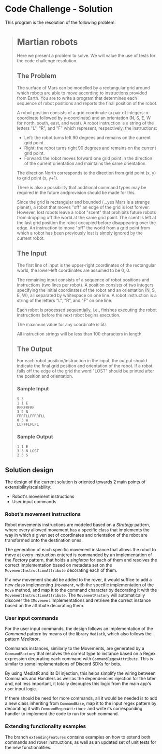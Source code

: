 # Code Challenge - Solution

This program is the resolution of the following problem:

> # Martian robots
> Here we present a problem to solve. We will value the use of tests for the code challenge resolution.
> ## The Problem
> The surface of Mars can be modelled by a rectangular grid around which robots are able to move according to instructions provided from Earth. You are to write a program that determines each sequence of robot positions and reports the final position of the robot.
> 
> A robot position consists of a grid coordinate (a pair of integers: x-coordinate followed by y-coordinate) and an orientation (N, S, E, W for north, south, east, and west). A robot instruction is a string of the letters "L", "R", and "F" which represent, respectively, the instructions:
> *   Left: the robot turns left 90 degrees and remains on the current grid point.
> *   Right: the robot turns right 90 degrees and remains on the current grid point.
> *   Forward: the robot moves forward one grid point in the direction of the current orientation and maintains the same orientation.
> 
> The direction North corresponds to the direction from grid point (x, y) to grid point (x, y+1).
> 
> There is also a possibility that additional command types may be required in the future andprovision should be made for this.
> 
> Since the grid is rectangular and bounded (...yes Mars is a strange planet), a robot that moves "off" an edge of the grid is lost forever. However, lost robots leave a robot "scent" that prohibits future robots from dropping off the world at the same grid point. The scent is left at the last grid position the robot occupied before disappearing over the edge. An instruction to move "off" the world from a grid point from which a robot has been previously lost is simply ignored by the current robot.
> 
> ## The Input
> 
> The first line of input is the upper-right coordinates of the rectangular world, the lower-left coordinates are assumed to be 0, 0.
> 
> The remaining input consists of a sequence of robot positions and instructions (two lines per robot). A position consists of two integers specifying the initial coordinates of the robot and an orientation (N, S, E, W), all separated by whitespace on one line. A robot instruction is a string of the letters "L", "R", and "F" on one line.
> 
> Each robot is processed sequentially, i.e., finishes executing the robot instructions before the next robot begins execution.
> 
> The maximum value for any coordinate is 50.
> 
> All instruction strings will be less than 100 characters in length.
> 
> ## The Output
> 
> For each robot position/instruction in the input, the output should indicate the final grid position and orientation of the robot. If a robot falls off the edge of the grid the word "LOST" should be printed after the position and orientation.
> 
> ### Sample Input
> 
> ```
> 5 3
> 1 1 E
> RFRFRFRF
> 3 2 N
> FRRFLLFFRRFLL
> 0 3 W
> LLFFFLFLFL
> ```
> 
> ### Sample Output
> 
> ```
> 1 1 E
> 3 3 N LOST
> 2 3 S
> ```


## Solution design
The design of the current solution is oriented towards 2 main points of extensibility/scalability:

- Robot's movement instructions
- User input commands


### Robot's movement instructions

Robot movements instructions are modeled based on a _Strategy_ pattern, where every allowed movement has a specific class that implements the way in which a given set of coordinates and orientation of the robot are transformed onto the destination ones.

The generation of each specific movement instance that allows the robot to move at every instruction entered is commanded by an implementation of the _Factory_ pattern, that holds a _singleton_ for each of them and resolves the correct implementation based on metadata set on the `MovementInstructionAttribute` decorating each of them.

If a new movement should be added to the rover, it would suffice to add a new class implementing `IMovement`, with the specific implementation of the `Move` method, and map it to the command character by decorating it with the `MovementInstructionAttribute`. The `MovementFactory` will automatically discover the `IMovement` implementations and retrieve the correct instance based on the attribute decorating them.

### User input commands

For the user input commands, the design follows an implementation of the _Command_ pattern by means of the library `MediatR`, which also follows the pattern _Mediator_.

Commands instances, similarly to the Movements, are generated by a `CommandFactory` that resolves the correct type to instance based on a Regex expression decorating each command with `CommandRegexAttribute`. This is similar to some implementations of Discord SDKs for bots.

By using MediatR and its DI injection, this helps simplify the wiring between Commands and Handlers as well as the dependencies injection for the later and, not less important, it totally decouples this logic from the main app's user input logic.

If there should be need for more commands, all it would be needed is to add a new class inheriting from `CommandBase`, map it to the input regex pattern by decorating it with `CommandRegexAttribute` and write its corresponding handler to implement the code to run for such command.

### Extending functionality examples

The branch `extendingFeatures` contains examples on how to extend both commands and rover instructions, as well as an updated set of unit tests for the new functionalities.